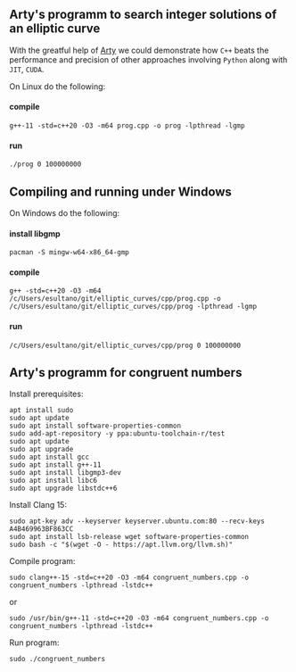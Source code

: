 ## Arty's programm to search integer solutions of an elliptic curve
With the greatful help of [Arty](https://chat.stackoverflow.com/users/941531/arty) we could demonstrate how `C++` beats the performance and precision of other approaches involving `Python` along with `JIT`, `CUDA`.

On Linux do the following:

#### compile

```console
g++-11 -std=c++20 -O3 -m64 prog.cpp -o prog -lpthread -lgmp
```

#### run

```console
./prog 0 100000000
```

## Compiling and running under Windows
On Windows do the following:

#### install libgmp

```console
pacman -S mingw-w64-x86_64-gmp
```

#### compile

```console
g++ -std=c++20 -O3 -m64 /c/Users/esultano/git/elliptic_curves/cpp/prog.cpp -o /c/Users/esultano/git/elliptic_curves/cpp/prog -lpthread -lgmp
```

#### run

```console
/c/Users/esultano/git/elliptic_curves/cpp/prog 0 100000000
```

## Arty's programm for congruent numbers

Install prerequisites:

```console
apt install sudo
sudo apt update
sudo apt install software-properties-common
sudo add-apt-repository -y ppa:ubuntu-toolchain-r/test
sudo apt update
sudo apt upgrade
sudo apt install gcc
sudo apt install g++-11
sudo apt install libgmp3-dev
sudo apt install libc6
sudo apt upgrade libstdc++6
```

Install Clang 15:

```console
sudo apt-key adv --keyserver keyserver.ubuntu.com:80 --recv-keys A4B469963BF863CC
sudo apt install lsb-release wget software-properties-common
sudo bash -c "$(wget -O - https://apt.llvm.org/llvm.sh)"
```

Compile program:

```console
sudo clang++-15 -std=c++20 -O3 -m64 congruent_numbers.cpp -o congruent_numbers -lpthread -lstdc++
```
or
```console
sudo /usr/bin/g++-11 -std=c++20 -O3 -m64 congruent_numbers.cpp -o congruent_numbers -lpthread -lstdc++
```

Run program:

```console
sudo ./congruent_numbers
```
